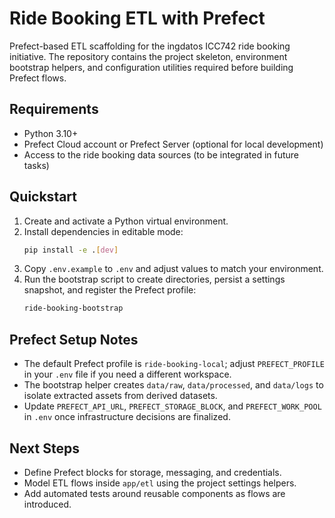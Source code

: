 # Ride Booking ETL with Prefect

Prefect-based ETL scaffolding for the ingdatos ICC742 ride booking initiative. The
repository contains the project skeleton, environment bootstrap helpers, and
configuration utilities required before building Prefect flows.

## Requirements
- Python 3.10+
- Prefect Cloud account or Prefect Server (optional for local development)
- Access to the ride booking data sources (to be integrated in future tasks)

## Quickstart
1. Create and activate a Python virtual environment.
2. Install dependencies in editable mode:
	 ```bash
	 pip install -e .[dev]
	 ```
3. Copy `.env.example` to `.env` and adjust values to match your environment.
4. Run the bootstrap script to create directories, persist a settings snapshot, and
	 register the Prefect profile:
	 ```bash
	 ride-booking-bootstrap
	 ```

## Prefect Setup Notes
- The default Prefect profile is `ride-booking-local`; adjust `PREFECT_PROFILE` in
	your `.env` file if you need a different workspace.
- The bootstrap helper creates `data/raw`, `data/processed`, and `data/logs` to
	isolate extracted assets from derived datasets.
- Update `PREFECT_API_URL`, `PREFECT_STORAGE_BLOCK`, and `PREFECT_WORK_POOL` in `.env`
	once infrastructure decisions are finalized.

## Next Steps
- Define Prefect blocks for storage, messaging, and credentials.
- Model ETL flows inside `app/etl` using the project settings helpers.
- Add automated tests around reusable components as flows are introduced.